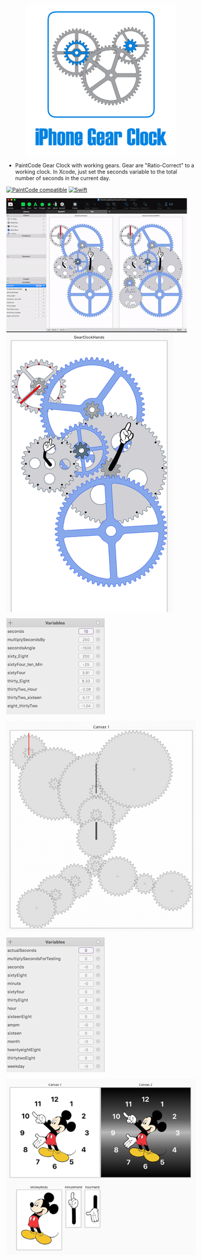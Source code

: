

<p align="center" >
  <img src="https://raw.githubusercontent.com/evision1/PaintCodeGearClock/master/iOSGearClockLogo.png" width=400px height=401 alt="SwiftDate" title="SwiftDate">
</p>

- PaintCode Gear Clock with working gears. Gear are "Ratio-Correct" to a working clock. In Xcode, just set the seconds variable to the total number of seconds in the current day.

[![PaintCode compatible](https://img.shields.io/badge/PaintCode-3.3.1-blue.svg)](https://www.paintcodeapp.com/) [![Swift](https://img.shields.io/badge/Swift-4.0-orange.svg)](https://www.apple.com/swift/) 

![alt text](https://github.com/evision1/PaintCodeGearClock/blob/master/PaintCodeGearClock.gif?raw=true)![alt text](https://github.com/evision1/PaintCodeGearClock/raw/master/Screen%20Shot%202017-11-17%20at%205.33.28%20PM.png)

![alt text](https://raw.githubusercontent.com/evision1/PaintCodeGearClock/master/Screen%20Shot%202017-11-19%20at%208.21.20%20AM.png)


![alt text](https://raw.githubusercontent.com/evision1/PaintCodeGearClock/master/CLOCK_gear_MASTER.gif)

![alt text](https://raw.githubusercontent.com/evision1/PaintCodeGearClock/master/ClockGearsMasterVars.png)

![alt text](https://raw.githubusercontent.com/evision1/PaintCodeGearClock/master/Screen%20Shot%202017-12-08%20at%204.57.09%20PM.png)
